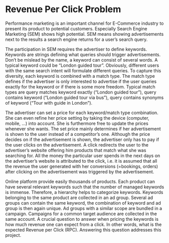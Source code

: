 # Revenue Per Click Problem

Performance marketing is an important channel for E-Commerce industry to present its product to potential customers. Especially Search Engine Marketing (SEM) shows high potential. SEM means showing advertisements next to the results a search engine returns for a user’s search query.

The participation in SEM requires the advertiser to define keywords. Keywords are strings defining what queries should trigger advertisements. Don’t be mislead by the name, a keyword can consist of several words. A typical keyword could be “London guided tour”. Obviously, different users with the same search intent will formulate different queries. To capture this diversity, each keyword is combined with a match type. The match type defines if the advertiser is only interested to advertise if the user queries exactly for the keyword or if there is some more freedom. Typical match types are query matches keyword exactly (“London guided tour”), query contains keyword (“London guided tour via bus”), query contains synonyms of keyword (“Tour with guide in London”).

The advertiser can set a price for each keyword/match type combination. She can even refine her price setting by taking the device (computer, mobile, …) into account. She is furthermore free to update the prices whenever she wants. The set price mainly determines if her advertisement is shown to the user instead of a competitor’s one. Although the price decides on if the advertisement is shown, the advertiser only has to pay if the user clicks on the advertisement. A click redirects the user to the advertiser’s website offering him products that match what she was searching for. All the money the particular user spends in the next days on the advertiser’s website is attributed to the click, i.e. it is assumed that all the revenue the user generated with her conversions (=bookings, orders) after clicking on the advertisement was triggered by the advertisement.

Online platform provide easily thousands of products. Each product can have several relevant keywords such that the number of managed keywords is immense. Therefore, a hierarchy helps to categorize keywords. Keywords belonging to the same product are collected in an ad group. Several ad groups can contain the same keyword, the combination of keyword and ad group is then again unique. Ad groups with a similar scope are bundled in a campaign. Campaigns for a common target audience are collected in the same account.
A crucial question to answer when pricing the keywords is how much revenue one can expect from a click. In other words, what is the expected Revenue per Click (RPC). Answering this question addresses this project.

